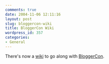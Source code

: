 ```yaml
---
comments: true
date: 2004-11-06 12:11:16
layout: post
slug: bloggercon-wiki
title: BloggerCon Wiki
wordpress_id: 357
categories:
- General
---
```


There's now a [wiki](http://www.ensight.org/overload/pmwiki.php) to go along with [BloggerCon](http://www.bloggercon.org).
